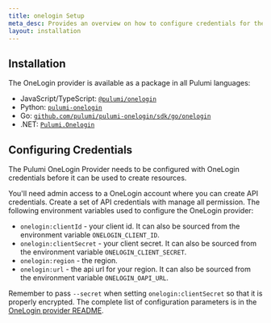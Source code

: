 ```yaml
---
title: onelogin Setup
meta_desc: Provides an overview on how to configure credentials for the Pulumi onelogin Provider.
layout: installation
---
```


## Installation

The OneLogin provider is available as a package in all Pulumi languages:

* JavaScript/TypeScript: [`@pulumi/onelogin`](https://www.npmjs.com/package/@pulumi/onelogin)
* Python: [`pulumi-onelogin`](https://pypi.org/project/pulumi-onelogin/)
* Go: [`github.com/pulumi/pulumi-onelogin/sdk/go/onelogin`](https://github.com/pulumi/pulumi-onelogin)
* .NET: [`Pulumi.Onelogin`](https://www.nuget.org/packages/Pulumi.Onelogin)

## Configuring Credentials

The Pulumi OneLogin Provider needs to be configured with OneLogin credentials
before it can be used to create resources.

You'll need admin access to a OneLogin account where you can create API credentials.
Create a set of API credentials with manage all permission.
The following environment variables used to configure the OneLogin provider:

* `onelogin:clientId` - your client id. It can also be sourced from the environment variable `ONELOGIN_CLIENT_ID`.
* `onelogin:clientSecret` - your client secret. It can also be sourced from the environment variable `ONELOGIN_CLIENT_SECRET`.
* `onelogin:region` - the region.
* `onelogin:url` - the api url for your region. It can also be sourced from the environment variable `ONELOGIN_OAPI_URL`.

Remember to pass `--secret` when setting `onelogin:clientSecret` so that it is properly encrypted. The complete list of
configuration parameters is in the
[OneLogin provider README](https://github.com/pulumi/pulumi-onelogin/blob/master/README.md).

